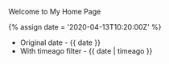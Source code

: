Welcome to My Home Page

{% assign date = '2020-04-13T10:20:00Z' %}

- Original date - {{ date }}
- With timeago filter - {{ date | timeago }}

